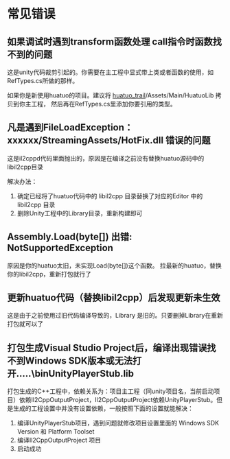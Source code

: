 # 常见错误

## 如果调试时遇到transform函数处理 call指令时函数找不到的问题

这是unity代码裁剪引起的。你需要在主工程中显式带上类或者函数的使用，如RefTypes.cs所做的那样。

如果你是新使用huatuo的项目。建议将 [huatuo_trail](https://github.com/focus-creative-games/huatuo_trial)/Assets/Main/HuatuoLib 拷贝到你主工程，
然后再在RefTypes.cs里添加你要引用的类型。

## 凡是遇到FileLoadException：xxxxxx/StreamingAssets/HotFix.dll 错误的问题

这是il2cppd代码里面抛出的，原因是在编译之前没有替换huatuo源码中的libil2cpp目录

解决办法：

  1. 确定已经将了huatuo代码中的 libil2cpp 目录替换了对应的Editor 中的 libil2cpp 目录
  2. 删除Unity工程中的Library目录，重新构建即可

## Assembly.Load(byte[]) 出错: NotSupportedException

原因是你的huatuo太旧，未实现Load(byte[])这个函数。 拉最新的huatuo，替换你的libil2cpp，重新打包就行了

## 更新huatuo代码（替换libil2cpp）后发现更新未生效
这是由于之前使用过旧代码编译导致的，Library 是旧的。只要删掉Library在重新打包就可以了

## 打包生成Visual Studio Project后，编译出现错误找不到Windows SDK版本或无法打开.....\binUnityPlayerStub.lib
  打包生成的C++工程中，依赖关系为：项目主工程（同unity项目名，当前启动项目）依赖Il2CppOutputProject，Il2CppOutputProject依赖UnityPlayerStub。但是生成的工程设置中并没有设置依赖，一般按照下面的设置就能解决：
  1. 编译UnityPlayerStub项目，遇到问题就修改项目设置里面的 Windows SDK Version 和 Platform Toolset
  2. 编译Il2CppOutputProject 项目
  3. 启动成功
